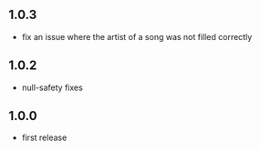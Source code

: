 ## 1.0.3

- fix an issue where the artist of a song was not filled correctly

## 1.0.2

- null-safety fixes

## 1.0.0

- first release
